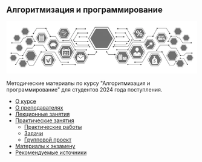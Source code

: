 ## Алгоритмизация и программирование

![](./img/logo.png)

Методические материалы по курсу "Алгоритмизация и программирование" для студентов 2024 года поступления.

- [О курсе](01_О_курсе.md)
- [О преподавателях](02_О_преподавателях.md)
- [Лекционные занятия](./01_lectures/ReadMe.md)
- [Практические занятия](./02_practice/ReadMe.md)
  - [Практические работы](./02_practice/01_practice_work/ReadMe.md)
  - [Задачи](./02_practice/02_tasks/ReadMe.md)
  - [Групповой проект](./02_practice/03_group_project/ReadMe.md)
- [Материалы к экзамену](./03_exam/ReadMe.md)
- [Рекомендуемые источники](./04_sources/ReadMe.md)
